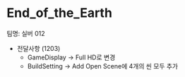 # End_of_the_Earth

팀명: 실버 012

+ 전달사항 (1203)
    + GameDisplay -> Full HD로 변경
    + BuildSetting -> Add Open Scene에  4개의 씬 모두 추가
